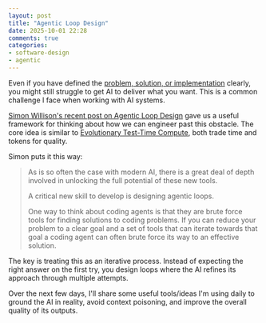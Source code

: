 ```yaml
---
layout: post
title: "Agentic Loop Design"
date: 2025-10-01 22:28
comments: true
categories: 
- software-design
- agentic
---
```


Even if you have defined the [problem, solution, or implementation](/mental-models-for-ai-along-the-ambiguous-ladder.html) clearly, you might still struggle to get AI to deliver what you want. This is a common challenge I face when working with AI systems. 

[Simon Willison's recent post on Agentic Loop Design](https://simonwillison.net/2025/Sep/30/designing-agentic-loops/) gave us a useful framework for thinking about how we can engineer past this obstacle. The core idea is similar to [Evolutionary Test-Time Compute](/llm-evolutionary-test-time-compute.html), both trade time and tokens for quality.

Simon puts it this way:

> As is so often the case with modern AI, there is a great deal of depth involved in unlocking the full potential of these new tools.
> 
> A critical new skill to develop is designing agentic loops.
> 
> One way to think about coding agents is that they are brute force tools for finding solutions to coding problems. If you can reduce your problem to a clear goal and a set of tools that can iterate towards that goal a coding agent can often brute force its way to an effective solution.
 
The key is treating this as an iterative process. Instead of expecting the right answer on the first try, you design loops where the AI refines its approach through multiple attempts.

Over the next few days, I'll share some useful tools/ideas I'm using daily to ground the AI in reality, avoid context poisoning, and improve the overall quality of its outputs.